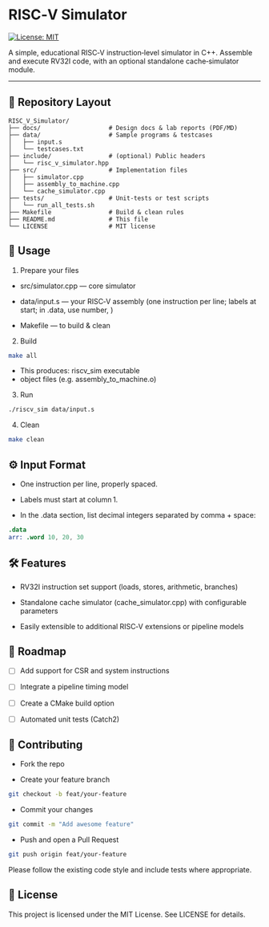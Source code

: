 # RISC‑V Simulator

[![License: MIT](https://img.shields.io/badge/License-MIT-blue.svg)](LICENSE)

A simple, educational RISC‑V instruction‑level simulator in C++. Assemble and execute RV32I code, with an optional standalone cache‑simulator module.

---

## 📂 Repository Layout

```text 
RISC_V_Simulator/
├── docs/                   # Design docs & lab reports (PDF/MD)
├── data/                   # Sample programs & testcases
│   ├── input.s
│   └── testcases.txt
├── include/                # (optional) Public headers
│   └── risc_v_simulator.hpp
├── src/                    # Implementation files
│   ├── simulator.cpp
│   ├── assembly_to_machine.cpp
│   └── cache_simulator.cpp
├── tests/                  # Unit‑tests or test scripts
│   └── run_all_tests.sh
├── Makefile                # Build & clean rules
├── README.md               # This file
└── LICENSE                 # MIT license
```

## 🚀 Usage
1. Prepare your files

- src/simulator.cpp — core simulator

- data/input.s — your RISC‑V assembly (one instruction per line; labels at start; in .data, use number, )

- Makefile — to build & clean

2. Build
```bash
make all
```
  
- This produces: riscv_sim executable
- object files (e.g. assembly_to_machine.o)

3. Run

```bash
./riscv_sim data/input.s
```
4. Clean
```bash
make clean
```


## ⚙️ Input Format
- One instruction per line, properly spaced.

- Labels must start at column 1.

- In the .data section, list decimal integers separated by comma + space:
```s
.data
arr: .word 10, 20, 30
```


## 🛠️ Features
- RV32I instruction set support (loads, stores, arithmetic, branches)

- Standalone cache simulator (cache_simulator.cpp) with configurable parameters

- Easily extensible to additional RISC‑V extensions or pipeline models

## 📝 Roadmap
- [ ] Add support for CSR and system instructions

- [ ] Integrate a pipeline timing model

- [ ] Create a CMake build option

- [ ] Automated unit tests (Catch2)

## 🤝 Contributing
- Fork the repo

- Create your feature branch
```bash
git checkout -b feat/your-feature
```
  

- Commit your changes
```bash
git commit -m "Add awesome feature"
```

- Push and open a Pull Request
```bash
git push origin feat/your-feature
```
  
  
Please follow the existing code style and include tests where appropriate.

## 📄 License
This project is licensed under the MIT License. See LICENSE for details.
